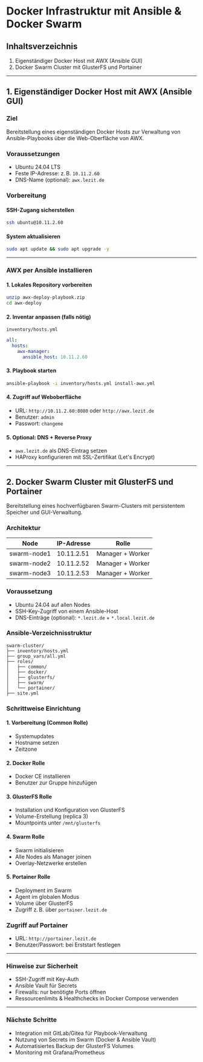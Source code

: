 # Docker Infrastruktur mit Ansible & Docker Swarm

## Inhaltsverzeichnis

1. Eigenständiger Docker Host mit AWX (Ansible GUI)
2. Docker Swarm Cluster mit GlusterFS und Portainer

---

## 1. Eigenständiger Docker Host mit AWX (Ansible GUI)

### Ziel

Bereitstellung eines eigenständigen Docker Hosts zur Verwaltung von Ansible-Playbooks über die Web-Oberfläche von AWX.

### Voraussetzungen

- Ubuntu 24.04 LTS
- Feste IP-Adresse: z. B. `10.11.2.60`
- DNS-Name (optional): `awx.lezit.de`

### Vorbereitung

#### SSH-Zugang sicherstellen

```bash
ssh ubuntu@10.11.2.60
```

#### System aktualisieren

```bash
sudo apt update && sudo apt upgrade -y
```

---

### AWX per Ansible installieren

#### 1. Lokales Repository vorbereiten

```bash
unzip awx-deploy-playbook.zip
cd awx-deploy
```

#### 2. Inventar anpassen (falls nötig)

`inventory/hosts.yml`

```yaml
all:
  hosts:
    awx-manager:
      ansible_host: 10.11.2.60
```

#### 3. Playbook starten

```bash
ansible-playbook -i inventory/hosts.yml install-awx.yml
```

#### 4. Zugriff auf Weboberfläche

- URL: `http://10.11.2.60:8080` oder `http://awx.lezit.de`
- Benutzer: `admin`
- Passwort: `changeme`

#### 5. Optional: DNS + Reverse Proxy

- `awx.lezit.de` als DNS-Eintrag setzen
- HAProxy konfigurieren mit SSL-Zertifikat (Let's Encrypt)

---

## 2. Docker Swarm Cluster mit GlusterFS und Portainer

Bereitstellung eines hochverfügbaren Swarm-Clusters mit persistentem Speicher und GUI-Verwaltung.

### Architektur

| Node        | IP-Adresse     | Rolle              |
|-------------|----------------|--------------------|
| swarm-node1 | 10.11.2.51     | Manager + Worker   |
| swarm-node2 | 10.11.2.52     | Manager + Worker   |
| swarm-node3 | 10.11.2.53     | Manager + Worker   |

### Voraussetzung

- Ubuntu 24.04 auf allen Nodes
- SSH-Key-Zugriff von einem Ansible-Host
- DNS-Einträge (optional): `*.lezit.de` + `*.local.lezit.de`

### Ansible-Verzeichnisstruktur

```
swarm-cluster/
├── inventory/hosts.yml
├── group_vars/all.yml
├── roles/
│   ├── common/
│   ├── docker/
│   ├── glusterfs/
│   ├── swarm/
│   └── portainer/
├── site.yml
```

### Schrittweise Einrichtung

#### 1. Vorbereitung (Common Rolle)

- Systemupdates
- Hostname setzen
- Zeitzone

#### 2. Docker Rolle

- Docker CE installieren
- Benutzer zur Gruppe hinzufügen

#### 3. GlusterFS Rolle

- Installation und Konfiguration von GlusterFS
- Volume-Erstellung (replica 3)
- Mountpoints unter `/mnt/glusterfs`

#### 4. Swarm Rolle

- Swarm initialisieren
- Alle Nodes als Manager joinen
- Overlay-Netzwerke erstellen

#### 5. Portainer Rolle

- Deployment im Swarm
- Agent im globalen Modus
- Volume über GlusterFS
- Zugriff z. B. über `portainer.lezit.de`

### Zugriff auf Portainer

- URL: `http://portainer.lezit.de`
- Benutzer/Passwort: bei Erststart festlegen

---

### Hinweise zur Sicherheit

- SSH-Zugriff mit Key-Auth
- Ansible Vault für Secrets
- Firewalls: nur benötigte Ports öffnen
- Ressourcenlimits & Healthchecks in Docker Compose verwenden

---

### Nächste Schritte

- Integration mit GitLab/Gitea für Playbook-Verwaltung
- Nutzung von Secrets im Swarm (Docker & Ansible Vault)
- Automatisiertes Backup der GlusterFS Volumes
- Monitoring mit Grafana/Prometheus
